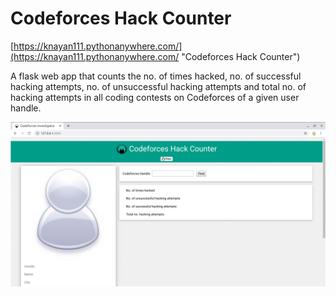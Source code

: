 # Codeforces Hack Counter
[https://knayan111.pythonanywhere.com/](https://knayan111.pythonanywhere.com/ "Codeforces Hack Counter")

A flask web app that counts the no. of times hacked, no. of successful hacking attempts, no. of unsuccessful hacking attempts and total no. of hacking attempts in all coding contests on Codeforces of a given user handle.

![Demo](/demo.gif)